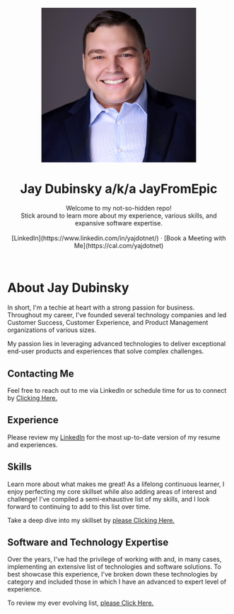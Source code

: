 <!-- markdownlint-disable MD033 -->
<!-- headshot and intro -->
<p align="center">
  <a href="https://github.com/JayFromEpic/about">
  <img src="/assets/Jay_Dubinsky.jpg" alt="Jay Dubinsky" width="350" />
  </a>

<h1 align="center">Jay Dubinsky a/k/a JayFromEpic</h1>

<p align="center">
    Welcome to my not-so-hidden repo!
    <br />
    Stick around to learn more about my experience, various skills, and expansive software expertise.
    <br />
    <br />
    [LinkedIn](https://www.linkedin.com/in/yajdotnet/)
    ·
    [Book a Meeting with Me](https://cal.com/yajdotnet)
  </p>
<!-- markdownlint-enable MD033 -->
<br />

# About Jay Dubinsky

In short, I'm a techie at heart with a strong passion for business. Throughout my career, I've founded several technology companies and led Customer Success, Customer Experience, and Product Management organizations of various sizes.

My passion lies in leveraging advanced technologies to deliver exceptional end-user products and experiences that solve complex challenges.
<br />

## Contacting Me

Feel free to reach out to me via LinkedIn or schedule time for us to connect by [Clicking Here.](https://cal.com/yajdotnet)
<br />

## Experience

Please review my [LinkedIn](https://www.linkedin.com/in/yajdotnet/) for the most up-to-date version of my resume and experiences.
<br />

## Skills

Learn more about what makes me great! As a lifelong continuous learner, I enjoy perfecting my core skillset while also adding areas of interest and challenge! I've compiled a semi-exhaustive list of my skills, and I look forward to continuing to add to this list over time.

Take a deep dive into my skillset by [please Clicking Here.](/SKILLS.md)
<br />

## Software and Technology Expertise

Over the years, I've had the privilege of working with and, in many cases, implementing an extensive list of technologies and software solutions. To best showcase this experience, I've broken down these technologies by category and included those in which I have an advanced to expert level of experience. 

To review my ever evolving list, [please Click Here.](/TECHNOLOGIES.md)